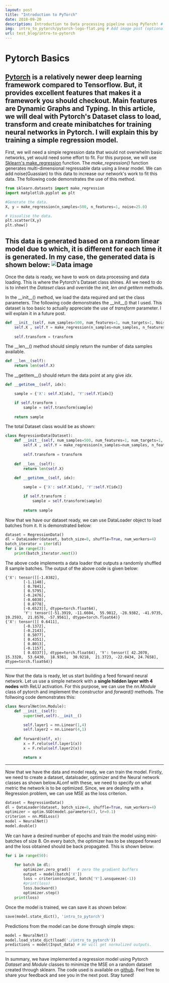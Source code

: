 ```yaml
---
layout: post
title: "Introduction to PyTorch"
date: 2018-09-20
description: Introduction to Data processing pipeline using PyTorch! # Add post description (optional)
img:  intro_to_pytorch/pytorch-logo-flat.png # Add image post (optional)
url: test_blog/intro-to-pytorch
---
```


Pytorch Basics
====
[Pytorch](pytorch.org) is a relatively newer deep learning framework compared to Tensorflow. But, it provides excellent features that makes it a framework you should checkout. Main features are **Dynamic Graphs and Typing**.
In this article, we will deal with Pytorch's Dataset class to load, transform and create minibatches for training neural networks in Pytorch. I will explain this by training a simple regression model.
---
First, we will need a simple regression data that would not overwhelm basic networks, yet would need some effort to fit. For this purpose, we will use [Sklearn's make_regression](http://scikit-learn.org/stable/modules/generated/sklearn.datasets.make_regression.html) function. The _make_regression()_ function generates multi-dimensional regressable data using a linear model. We can add noise(Guassian) to this data to increase our network's work to fit this data. The following code demonstrates the use of this method.

```python
from sklearn.datasets import make_regression
import matplotlib.pyplot as plt

#Generate the data.
X, y = make_regression(n_samples=500, n_features=1, noise=25.0)

# Visualise the data.
plt.scatter(X,y)
plt.show()
```
This data is generated based on a random linear model due to which, it is different for each time it is generated. In my case, the generated data is shown below:
![Data image](/path/to/data_plot)
---
Once the data is ready, we have to work on data processing and data loading. This is where the Pytorch's Dataset class shines. All we need to do is to inheirt the _Dataset_ class and override the _init, len and getitem_ methods.

In the \_\_init\_\_() method, we load the data required and set the class parameters. The following code demonstrates the \_\_init\_\_() that I used. This dataset is too basic to actually appreciate the use of _transform_ parameter. I will explain it in a future post.
```python
def __init__(self, num_samples=500, num_features=1, num_targets=1, Noise=25.0, transform=None):
    self.X , self.Y = make_regression(n_samples=num_samples, n_features=num_features, noise=Noise)
        
    self.transform = transform
```

The \_\_len\_\_() method should simply return the number of data samples available.
```python
def __len__(self):
    return len(self.X)
```

The \_\_getitem\_\_() should return the data point at any give _idx_.
```python
def __getitem__(self, idx):

    sample = {'X': self.X[idx], 'Y':self.Y[idx]}

    if self.transform :
        sample = self.transform(sample)
        
    return sample
```
The total Dataset class would be as shown:
```python
class RegressionData(Dataset):
    def __init__(self, num_samples=500, num_features=1, num_targets=1, Noise=25.0, transform=None):
        self.X , self.Y = make_regression(n_samples=num_samples, n_features=num_features, noise=Noise)
        
        self.transform = transform
    
    def __len__(self):
        return len(self.X)
    
    def __getitem__(self, idx):

        sample = {'X': self.X[idx], 'Y':self.Y[idx]}

        if self.transform :
            sample = self.transform(sample)
        
        return sample
```
Now that we have our dataset ready, we can use DataLoader object to load batches from it. It is demonstrated below:
```python
dataset = RegressionData()
dl = DataLoader(dataset, batch_size=8, shuffle=True, num_workers=4)
batch_iterator = iter(dl)
for i in range(2):
    print(batch_iterator.next())
```
The above code implements a data loader that outputs a randomly shuffled 8 sample batches. The output of the above code is given below:
```output
{'X': tensor([[-1.0382],
        [-1.1148],
        [ 0.7841],
        [ 0.5795],
        [-0.2476],
        [-0.6030],
        [ 0.8778],
        [-0.6523]], dtype=torch.float64), 
        'Y': tensor([-51.3919, -11.6604,  55.9812, -28.9382, -41.9735,  19.2593,  21.8576, -57.9561], dtype=torch.float64)}
{'X': tensor([[ 0.6411],
        [-0.1372],
        [-0.2143],
        [ 0.5077],
        [ 0.4351],
        [ 0.8013],
        [-0.1157],
        [ 0.0337]], dtype=torch.float64), 'Y': tensor([ 42.2070,  15.3320,  53.6430,  18.9361,  30.9218,  21.3723, -22.0434, 24.7658], dtype=torch.float64)}
```
---
Now that the data is ready, let us start building a feed forward neural network. Let us use a simple network with a __single hidden layer with 4 nodes__ with ReLU activation. For this purpose, we can use the _nn.Module_ class of pytorch and implement the constructor and _forward()_ methods. The follwoing code demonstrates this:
```python
class NeuralNet(nn.Module):
    def __init__(self):
        super(net,self).__init__()

        self.layer1 = nn.Linear(1,4)
        self.layer2 = nn.Linear(4,1)
    
    def forward(self, x):
        x = F.relu(self.layer1(x))
        x = F.relu(self.layer2(x))

        return x
```
---
Now that we have the data and model ready, we can train the model. Firstly, we need to create a dataset, dataloader, optimizer and the Neural network classes as shown below.ALonf with these, we need to specify on what metric the network is to be optimized. Since, we are dealing with a Regression problem, we can use MSE as the loss criterion.
```python
dataset = RegressionData()
dl = DataLoader(dataset, batch_size=8, shuffle=True, num_workers=4)
optimizer = optim.SGD(model.parameters(), lr=0.1)
criterion = nn.MSELoss()
model = NeuralNet()
model.double()
```
We can have a desired number of epochs and train the model using mini-batches of size 8. On every batch, the optimizer has to be stepped forward and the loss obtained should be back propagated. This is shown below:
```python
for i in range(50):

    for batch in dl:
        optimizer.zero_grad()   # zero the gradient buffers
        output = model(batch['X'])
        loss = criterion(output, batch['Y'].unsqueeze(-1))
        #print(loss)
        loss.backward()
        optimizer.step()
    print(loss)
```

Once the model is trained, we can save it as shown below:
```python
save(model.state_dict(), 'intro_to_pytorch')
```
Predictions from the model can be done through simple steps:
```python
model = NeuralNet()
model.load_state_dict(load('./intro_to_pytorch'))
predictions = model(Input_data) # We will get normalized outputs.
```
---
In summary, we have implemented a regression model using Pytorch _Dataset_ and _Module_ classes to minimize the MSE on a random dataset created through sklearn. The code used is available on [github](/add/link/). Feel free to share your feedback and see you in the next post. Stay tuned!